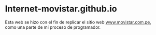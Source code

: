 # Internet-movistar.github.io
Esta web se hizo con el fin de replicar el sitio web www.movistar.com.pe, como una parte de mi proceso de programador.
